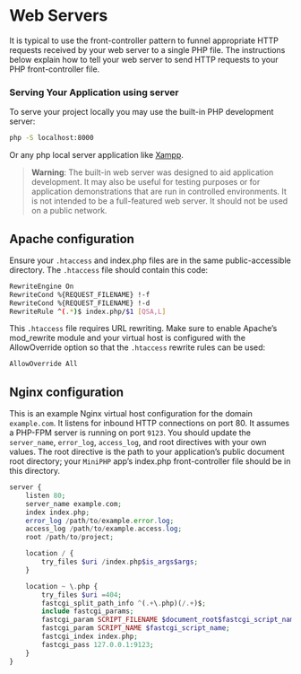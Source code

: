 # Web Servers

It is typical to use the front-controller pattern to funnel appropriate HTTP requests received by your web server to a single PHP file. The instructions below explain how to tell your web server to send HTTP requests to your PHP front-controller file.

### Serving Your Application using server
To serve your project locally you may use the built-in PHP development server:

```bash
php -S localhost:8000
```

Or any php local server application like [Xampp](https://www.apachefriends.org/index.html).

> **Warning**: The built-in web server was designed to aid application development. It may also be useful for testing purposes or for application demonstrations that are run in controlled environments. It is not intended to be a full-featured web server. It should not be used on a public network.


## Apache configuration

Ensure your `.htaccess` and index.php files are in the same public-accessible directory. The `.htaccess` file should contain this code:

```bash
RewriteEngine On
RewriteCond %{REQUEST_FILENAME} !-f
RewriteCond %{REQUEST_FILENAME} !-d
RewriteRule ^(.*)$ index.php/$1 [QSA,L]
```

This `.htaccess` file requires URL rewriting. Make sure to enable Apache’s mod_rewrite module and your virtual host is configured with the AllowOverride option so that the `.htaccess` rewrite rules can be used:

```bash
AllowOverride All
```


## Nginx configuration
This is an example Nginx virtual host configuration for the domain `example.com`. It listens for inbound HTTP connections on port 80. It assumes a PHP-FPM server is running on port `9123`. You should update the `server_name`, `error_log`, `access_log`, and root directives with your own values. The root directive is the path to your application’s public document root directory; your `MiniPHP` app’s index.php front-controller file should be in this directory.

```php
server {
    listen 80;
    server_name example.com;
    index index.php;
    error_log /path/to/example.error.log;
    access_log /path/to/example.access.log;
    root /path/to/project;

    location / {
        try_files $uri /index.php$is_args$args;
    }

    location ~ \.php {
        try_files $uri =404;
        fastcgi_split_path_info ^(.+\.php)(/.+)$;
        include fastcgi_params;
        fastcgi_param SCRIPT_FILENAME $document_root$fastcgi_script_name;
        fastcgi_param SCRIPT_NAME $fastcgi_script_name;
        fastcgi_index index.php;
        fastcgi_pass 127.0.0.1:9123;
    }
}
```